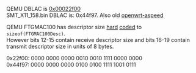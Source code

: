 QEMU DBLAC is [0x00022f00](https://github.com/qemu/qemu/blob/master/hw/net/ftgmac100.c#L629)  
SMT_X11_158.bin DBLAC is: 0x44f97. Also old [openwrt-aspeed](https://github.com/ya-mouse/openwrt-linux-aspeed/blob/master/drivers/net/ftgmac100_26.c)  

QEMU FTGMAC100 has descriptor size [hard](https://github.com/qemu/qemu/blob/8e5c952b370b57beb642826882c80e1b66a9cf12/hw/net/ftgmac100.c#L556) [coded](https://github.com/qemu/qemu/blob/8e5c952b370b57beb642826882c80e1b66a9cf12/hw/net/ftgmac100.c#L985) to `sizeof(FTGMAC100Desc)`.  
However bits 12-15 contain receive descriptor size and bits 16-19 contain transmit descriptor size in units of 8 bytes.

0x22f00: 0000 0000 0000 0010 0010 1111 0000 0000  
0x44f97: 0000 0000 0000 0100 0100 1111 1001 0111

